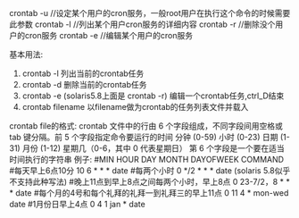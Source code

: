 crontab -u //设定某个用户的cron服务，一般root用户在执行这个命令的时候需要此参数 
crontab -l //列出某个用户cron服务的详细内容 
crontab -r //删除没个用户的cron服务 
crontab -e //编辑某个用户的cron服务

基本用法: 
1. crontab -l 
     列出当前的crontab任务 
2. crontab -d 
     删除当前的crontab任务 
3. crontab -e (solaris5.8上面是 crontab -r) 
     编辑一个crontab任务,ctrl_D结束 
4. crontab filename 
     以filename做为crontab的任务列表文件并载入

crontab file的格式: 
    crontab 文件中的行由 6 个字段组成，不同字段间用空格或 tab 键分隔。前 5 个字段指定命令要运行的时间 
       分钟 (0-59) 
       小时 (0-23) 
       日期 (1-31) 
       月份 (1-12) 
       星期几（0-6，其中 0 代表星期日） 
       第 6 个字段是一个要在适当时间执行的字符串 
例子: 
      #MIN HOUR DAY MONTH DAYOFWEEK COMMAND 
      #每天早上6点10分 
      10 6 * * * date 
      #每两个小时 
      0 */2 * * * date    (solaris 5.8似乎不支持此种写法) 
      #晚上11点到早上8点之间每两个小时，早上8点 
      0 23-7/2，8 * * * date 
      #每个月的4号和每个礼拜的礼拜一到礼拜三的早上11点 
      0 11 4 * mon-wed date 
      #1月份日早上4点 
      0 4 1 jan * date